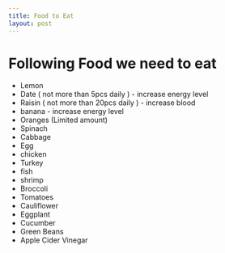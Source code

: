 ```yaml
---
title: Food to Eat
layout: post
---
```



# Following Food we need to eat

* Lemon 
* Date ( not more than 5pcs daily ) - increase energy level
* Raisin ( not more than 20pcs daily ) - increase blood
* banana - increase energy level
* Oranges (Limited amount)
* Spinach
* Cabbage
* Egg
* chicken
* Turkey
* fish
* shrimp
* Broccoli
* Tomatoes
* Cauliflower
* Eggplant
* Cucumber
* Green Beans
* Apple Cider Vinegar      

<!-- ### Other Low-Carb Vegetables
* Celery
* Zucchini
* Swiss chard
 -->
